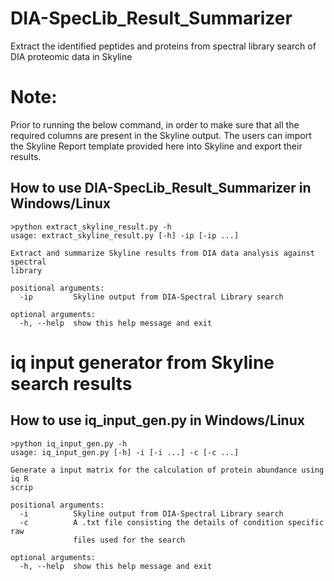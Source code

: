 # DIA-SpecLib_Result_Summarizer
Extract the identified peptides and proteins from spectral library search of DIA proteomic data in Skyline

# Note: 
Prior to running the below command, in order to make sure that all the required columns are present in the Skyline output. The users can import the Skyline Report template provided here into Skyline and export their results.

## How to use DIA-SpecLib_Result_Summarizer in Windows/Linux
```
>python extract_skyline_result.py -h
usage: extract_skyline_result.py [-h] -ip [-ip ...]

Extract and summarize Skyline results from DIA data analysis against spectral
library

positional arguments:
  -ip         Skyline output from DIA-Spectral Library search

optional arguments:
  -h, --help  show this help message and exit

```

# iq input generator from Skyline search results

## How to use iq_input_gen.py in Windows/Linux
```
>python iq_input_gen.py -h
usage: iq_input_gen.py [-h] -i [-i ...] -c [-c ...]

Generate a input matrix for the calculation of protein abundance using iq R
scrip

positional arguments:
  -i          Skyline output from DIA-Spectral Library search
  -c          A .txt file consisting the details of condition specific raw
              files used for the search

optional arguments:
  -h, --help  show this help message and exit
 ```
